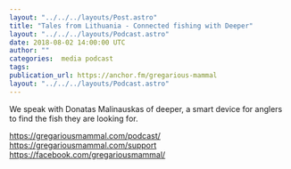 ```yaml
---
layout: "../../../layouts/Post.astro"
title: "Tales from Lithuania - Connected fishing with Deeper"
layout: "../../../layouts/Podcast.astro"
date: 2018-08-02 14:00:00 UTC
author: ""
categories:  media podcast
tags:
publication_url: https://anchor.fm/gregarious-mammal
layout: "../../../layouts/Podcast.astro"
---
```

We speak with Donatas Malinauskas of deeper, a smart device for anglers to find the fish they are looking for.

https://gregariousmammal.com/podcast/
https://gregariousmammal.com/support
https://facebook.com/gregariousmammal/